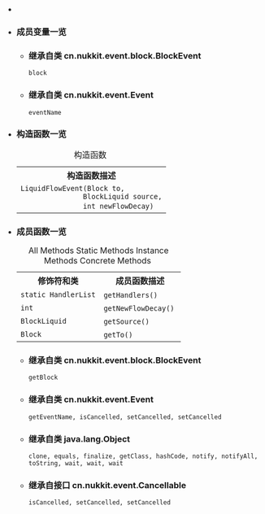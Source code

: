 <div class="summary">
<ul class="blockList">
<li class="blockList">

<li class="blockList"><a name="field.summary">
<!--   -->
</a>
<h3>成员变量一览</h3>
<ul class="blockList">
<li class="blockList"><a name="fields.inherited.from.class.cn.nukkit.event.block.BlockEvent">
<!--   -->
</a>
<h3>继承自类 cn.nukkit.event.block.<a  title="class in cn.nukkit.event.block">BlockEvent</a></h3>
<code><a >block</a></code></li>
</ul>
<ul class="blockList">
<li class="blockList"><a name="fields.inherited.from.class.cn.nukkit.event.Event">
<!--   -->
</a>
<h3>继承自类 cn.nukkit.event.<a  title="class in cn.nukkit.event">Event</a></h3>
<code><a >eventName</a></code></li>
</ul>
</li>
</ul>
<!-- ======== CONSTRUCTOR SUMMARY ======== -->
<ul class="blockList">
<li class="blockList"><a name="constructor.summary">
<!--   -->
</a>
<h3>构造函数一览</h3>
<table class="memberSummary" border="0" cellpadding="3" cellspacing="0" summary="Constructor Summary table, listing constructors, and an explanation">
<caption><span>构造函数</span><span class="tabEnd"> </span></caption>
<tr>
<th>构造函数描述</th>
</tr>
<tr class="altColor">
<td class="colOne"><code><span class="memberNameLink"><a >LiquidFlowEvent</a></span>(<a  title="class in cn.nukkit.block">Block</a> to,
               <a  title="class in cn.nukkit.block">BlockLiquid</a> source,
               int newFlowDecay)</code> </td>
</tr>
</table>
</li>
</ul>
<!-- ========== METHOD SUMMARY =========== -->
<ul class="blockList">
<li class="blockList"><a name="method.summary">
<!--   -->
</a>
<h3>成员函数一览</h3>
<table class="memberSummary" border="0" cellpadding="3" cellspacing="0" summary="Method Summary table, listing methods, and an explanation">
<caption><span id="t0" class="activeTableTab"><span>All Methods</span><span class="tabEnd"> </span></span><span id="t1" class="tableTab"><span><a >Static Methods</a></span><span class="tabEnd"> </span></span><span id="t2" class="tableTab"><span><a >Instance Methods</a></span><span class="tabEnd"> </span></span><span id="t4" class="tableTab"><span><a >Concrete Methods</a></span><span class="tabEnd"> </span></span></caption>
<tr>
<th>修饰符和类</th>
<th>成员函数描述</th>
</tr>
<tr id="i0" class="altColor">
<td class="colFirst"><code>static <a  title="class in cn.nukkit.event">HandlerList</a></code></td>
<td class="colLast"><code><span class="memberNameLink"><a >getHandlers</a></span>()</code> </td>
</tr>
<tr id="i1" class="rowColor">
<td class="colFirst"><code>int</code></td>
<td class="colLast"><code><span class="memberNameLink"><a >getNewFlowDecay</a></span>()</code> </td>
</tr>
<tr id="i2" class="altColor">
<td class="colFirst"><code><a  title="class in cn.nukkit.block">BlockLiquid</a></code></td>
<td class="colLast"><code><span class="memberNameLink"><a >getSource</a></span>()</code> </td>
</tr>
<tr id="i3" class="rowColor">
<td class="colFirst"><code><a  title="class in cn.nukkit.block">Block</a></code></td>
<td class="colLast"><code><span class="memberNameLink"><a >getTo</a></span>()</code> </td>
</tr>
</table>
<ul class="blockList">
<li class="blockList"><a name="methods.inherited.from.class.cn.nukkit.event.block.BlockEvent">
<!--   -->
</a>
<h3>继承自类 cn.nukkit.event.block.<a  title="class in cn.nukkit.event.block">BlockEvent</a></h3>
<code><a >getBlock</a></code></li>
</ul>
<ul class="blockList">
<li class="blockList"><a name="methods.inherited.from.class.cn.nukkit.event.Event">
<!--   -->
</a>
<h3>继承自类 cn.nukkit.event.<a  title="class in cn.nukkit.event">Event</a></h3>
<code><a >getEventName</a>, <a >isCancelled</a>, <a >setCancelled</a>, <a >setCancelled</a></code></li>
</ul>
<ul class="blockList">
<li class="blockList"><a name="methods.inherited.from.class.java.lang.Object">
<!--   -->
</a>
<h3>继承自类 java.lang.<a  title="class or interface in java.lang">Object</a></h3>
<code><a  title="class or interface in java.lang">clone</a>, <a  title="class or interface in java.lang">equals</a>, <a  title="class or interface in java.lang">finalize</a>, <a  title="class or interface in java.lang">getClass</a>, <a  title="class or interface in java.lang">hashCode</a>, <a  title="class or interface in java.lang">notify</a>, <a  title="class or interface in java.lang">notifyAll</a>, <a  title="class or interface in java.lang">toString</a>, <a  title="class or interface in java.lang">wait</a>, <a  title="class or interface in java.lang">wait</a>, <a  title="class or interface in java.lang">wait</a></code></li>
</ul>
<ul class="blockList">
<li class="blockList"><a name="methods.inherited.from.class.cn.nukkit.event.Cancellable">
<!--   -->
</a>
<h3>继承自接口 cn.nukkit.event.<a  title="interface in cn.nukkit.event">Cancellable</a></h3>
<code><a >isCancelled</a>, <a >setCancelled</a>, <a >setCancelled</a></code></li>
</ul>
</li>
</ul>
</li>
</ul>
</div>
